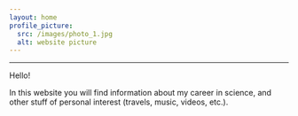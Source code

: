 ```yaml
---
layout: home
profile_picture:
  src: /images/photo_1.jpg
  alt: website picture
---
```


---

Hello! 

In this website you will find information about my career in science, and other stuff of personal interest (travels, music, videos, etc.).

